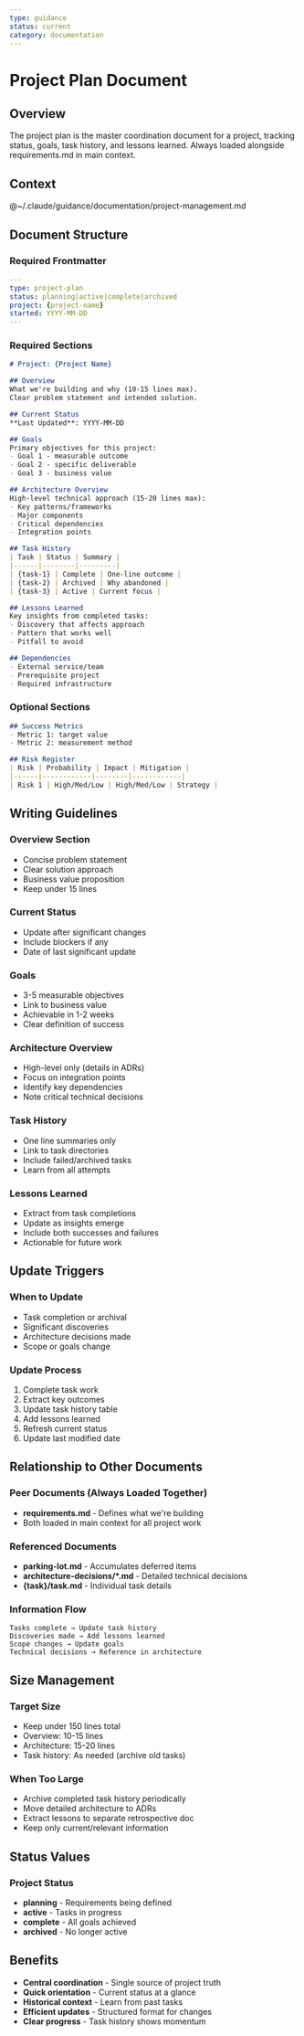 ```yaml
---
type: guidance
status: current
category: documentation
---
```


# Project Plan Document

## Overview
The project plan is the master coordination document for a project, tracking status, goals, task history, and lessons learned. Always loaded alongside requirements.md in main context.

## Context
@~/.claude/guidance/documentation/project-management.md

## Document Structure

### Required Frontmatter
```yaml
---
type: project-plan
status: planning|active|complete|archived
project: {project-name}
started: YYYY-MM-DD
---
```

### Required Sections
```markdown
# Project: {Project Name}

## Overview
What we're building and why (10-15 lines max).
Clear problem statement and intended solution.

## Current Status
**Last Updated**: YYYY-MM-DD

## Goals
Primary objectives for this project:
- Goal 1 - measurable outcome
- Goal 2 - specific deliverable  
- Goal 3 - business value

## Architecture Overview
High-level technical approach (15-20 lines max):
- Key patterns/frameworks
- Major components
- Critical dependencies
- Integration points

## Task History
| Task | Status | Summary |
|------|--------|---------|
| {task-1} | Complete | One-line outcome |
| {task-2} | Archived | Why abandoned |
| {task-3} | Active | Current focus |

## Lessons Learned
Key insights from completed tasks:
- Discovery that affects approach
- Pattern that works well
- Pitfall to avoid

## Dependencies
- External service/team
- Prerequisite project
- Required infrastructure
```

### Optional Sections
```markdown
## Success Metrics
- Metric 1: target value
- Metric 2: measurement method

## Risk Register
| Risk | Probability | Impact | Mitigation |
|------|------------|--------|------------|
| Risk 1 | High/Med/Low | High/Med/Low | Strategy |
```

## Writing Guidelines

### Overview Section
- Concise problem statement
- Clear solution approach
- Business value proposition
- Keep under 15 lines

### Current Status
- Update after significant changes
- Include blockers if any
- Date of last significant update

### Goals
- 3-5 measurable objectives
- Link to business value
- Achievable in 1-2 weeks
- Clear definition of success

### Architecture Overview
- High-level only (details in ADRs)
- Focus on integration points
- Identify key dependencies
- Note critical technical decisions

### Task History
- One line summaries only
- Link to task directories
- Include failed/archived tasks
- Learn from all attempts

### Lessons Learned
- Extract from task completions
- Update as insights emerge
- Include both successes and failures
- Actionable for future work

## Update Triggers

### When to Update
- Task completion or archival
- Significant discoveries
- Architecture decisions made
- Scope or goals change

### Update Process
1. Complete task work
2. Extract key outcomes
3. Update task history table
4. Add lessons learned
5. Refresh current status
6. Update last modified date

## Relationship to Other Documents

### Peer Documents (Always Loaded Together)
- **requirements.md** - Defines what we're building
- Both loaded in main context for all project work

### Referenced Documents
- **parking-lot.md** - Accumulates deferred items
- **architecture-decisions/*.md** - Detailed technical decisions
- **{task}/task.md** - Individual task details

### Information Flow
```
Tasks complete → Update task history
Discoveries made → Add lessons learned  
Scope changes → Update goals
Technical decisions → Reference in architecture
```

## Size Management

### Target Size
- Keep under 150 lines total
- Overview: 10-15 lines
- Architecture: 15-20 lines
- Task history: As needed (archive old tasks)

### When Too Large
- Archive completed task history periodically
- Move detailed architecture to ADRs
- Extract lessons to separate retrospective doc
- Keep only current/relevant information

## Status Values

### Project Status
- **planning** - Requirements being defined
- **active** - Tasks in progress
- **complete** - All goals achieved
- **archived** - No longer active


## Benefits
- **Central coordination** - Single source of project truth
- **Quick orientation** - Current status at a glance
- **Historical context** - Learn from past tasks
- **Efficient updates** - Structured format for changes
- **Clear progress** - Task history shows momentum